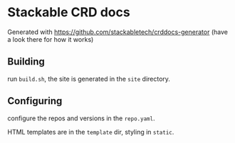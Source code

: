 # Stackable CRD docs

Generated with https://github.com/stackabletech/crddocs-generator (have a look there for how it works)

## Building

run `build.sh`, the site is generated in the `site` directory.

## Configuring

configure the repos and versions in the `repo.yaml`.

HTML templates are in the `template` dir, styling in `static`.

